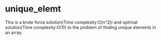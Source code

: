 # unique_elemt
This is a brute force solution(Time complexity:O(n^2)) and optimal solution(Time complexity:O(1)) to the problem of finding unique elements in an array
